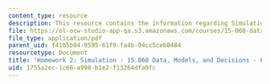 ```yaml
---
content_type: resource
description: This resource contains the information regarding Simulation.
file: https://ol-ocw-studio-app-qa.s3.amazonaws.com/courses/15-060-data-models-and-decisions-fall-2014/1755a2ec1c66a998b1e2f13264dfa9fc_MIT15_060F14_HW2_Work.pdf
file_type: application/pdf
parent_uid: f41b5b04-9595-61f9-fa4b-04cc5ceb0484
resourcetype: Document
title: 'Homework 2: Simulation - 15.060 Data, Models, and Decisions - Fall 2014'
uid: 1755a2ec-1c66-a998-b1e2-f13264dfa9fc
---
```

